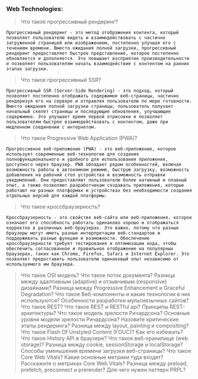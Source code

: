 <h3>
  <span>Web Technologies:</span>
</h3>

> Что такое прогрессивный рендеринг?

    Прогрессивный рендеринг - это метод отображения контента, который позволяет пользователю видеть и взаимодействовать с частично загруженной страницей или изображением, постепенно улучшая его с течением времени. Вместо ожидания полной загрузки, прогрессивный рендеринг предоставляет быстрое представление, которое постепенно обновляется и дополняется. Это повышает восприятие производительности и позволяет пользователям начать взаимодействие с контентом на ранних этапах загрузки.

> Что такое прогрессивный SSR?

    Прогрессивный SSR (Server-Side Rendering) - это подход, который позволяет постепенно отображать содержимое веб-страницы, частично рендеризуя его на сервере и отправляя пользователю по мере готовности. Вместо ожидания полной загрузки страницы, пользователь получает начальный скелет страницы и последующие обновления, улучшающие содержимое. Это улучшает время первой отрисовки и позволяет пользователям быстрее взаимодействовать с контентом, даже при медленном соединении с интернетом.

> Что такое Progressive Web Application (PWA)?

    Прогрессивное веб-приложение (PWA) - это веб-приложение, которое использует современные веб-технологии для создания полнофункционального и удобного для использования приложения, доступного через браузер. PWA обладает рядом особенностей, включая возможность работы в автономном режиме, быструю загрузку, возможность добавления на рабочий стол устройства и возможность отправки уведомлений. Они предоставляют пользователю более нативный и плавный опыт, а также позволяют разработчикам создавать приложения, которые работают на разных платформах и устройствах без необходимости создания отдельных версий для каждой платформы.

> Что такое кроссбраузерность?

    Кроссбраузерность - это свойство веб-сайта или веб-приложения, которое означает его способность работать одинаково хорошо и отображаться корректно в различных веб-браузерах. Это важно, потому что разные браузеры могут иметь разные интерпретации веб-стандартов и поддерживать разные функции и возможности. Обеспечение кроссбраузерности требует тестирования и оптимизации кода, чтобы обеспечить согласованное и правильное отображение на популярных браузерах, таких как Chrome, Firefox, Safari и Internet Explorer. Это позволяет предоставить пользователю одинаковый опыт независимо от используемого им браузера.
    
> Что такое OSI модель?
> Что такое поток документа?
> Разница между адаптивным (adaptive) и отзывчивым (responsive) дизайнами?
> Разница между Progressive Enhancement и Graceful Degradation?
> Что такое Веб-компоненты и какие технологии в них используются?
> Особенности разработки мультиязычных сайтов?
> Что такое REST?
> Что такое REST и RESTful api?
> Принципы REST-архитектуры?
> Что такое модель зрелости Ричардсона?
> Основные уровни модели зрелости Ричардсона?
> Назовите критические этапы рендеринга?
> Разница между layout, painting и compositing?
> Что такое Flash Of Unstyled Content (FOUC)? Как его избежать?
> Что такое History API в браузере?
> Что такое веб-хранилище (web storage)?
> Разница между cookie, sessionStorage и localStorage?
> Способы уменьшения времени загрузки веб-страницы?
> Что такое Core Web Vitals? Какие основные метрики туда входят?
> Расскажите о метриках Core Web Vitals?
> Разница между preload, prefetch, preconnect и prerender?
> Для чего нужен паттерн PRPL?